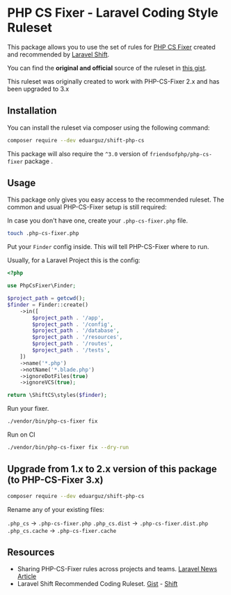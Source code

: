 #  PHP CS Fixer - Laravel Coding Style Ruleset

This package allows you to use the set of rules for [PHP CS Fixer](https://github.com/FriendsOfPhp/PHP-CS-Fixer) created and recommended by [Laravel Shift](https://laravelshift.com/).

You can find the **original and official** source of the ruleset in [this gist](https://gist.github.com/laravel-shift/cab527923ed2a109dda047b97d53c200).

This ruleset was originally created to work with PHP-CS-Fixer 2.x and has been upgraded to 3.x

## Installation
You can install the ruleset via composer using the following command:

```sh
composer require --dev eduarguz/shift-php-cs
```

This package will also require the `^3.0` version of `friendsofphp/php-cs-fixer` package .

## Usage
This package only gives you easy access to the recommended ruleset. The common and usual PHP-CS-Fixer setup
is still required:

In case you don't have one, create your `.php-cs-fixer.php` file.

```sh
touch .php-cs-fixer.php
```

Put your `Finder` config inside. This will tell PHP-CS-Fixer where to run.

Usually, for a Laravel Project this is the config:

```php
<?php

use PhpCsFixer\Finder;

$project_path = getcwd();
$finder = Finder::create()
    ->in([
        $project_path . '/app',
        $project_path . '/config',
        $project_path . '/database',
        $project_path . '/resources',
        $project_path . '/routes',
        $project_path . '/tests',
    ])
    ->name('*.php')
    ->notName('*.blade.php')
    ->ignoreDotFiles(true)
    ->ignoreVCS(true);

return \ShiftCS\styles($finder);

```

Run your fixer.

```sh
./vendor/bin/php-cs-fixer fix
```

Run on CI

```sh
./vendor/bin/php-cs-fixer fix --dry-run
```

## Upgrade from 1.x to 2.x version of this package (to PHP-CS-Fixer 3.x)

```sh
composer require --dev eduarguz/shift-php-cs
```

Rename any of your existing files:

`.php_cs` -> `.php-cs-fixer.php`
`.php_cs.dist` -> `.php-cs-fixer.dist.php`
`.php_cs.cache` -> `.php-cs-fixer.cache`

## Resources

- Sharing PHP-CS-Fixer rules across projects and teams. [Laravel News Article](https://laravel-news.com/sharing-php-cs-fixer-rules-across-projects-and-teams)
- Laravel Shift Recommended Coding Ruleset. [Gist](https://gist.github.com/laravel-shift/cab527923ed2a109dda047b97d53c200) - [Shift](https://laravelshift.com/)
